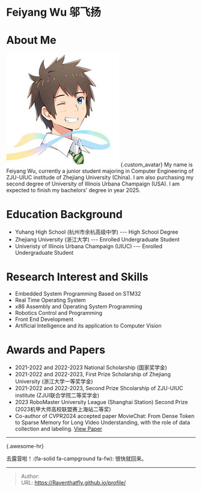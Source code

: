 # Feiyang Wu 邬飞扬


# About Me

![](/avatar_img/avatar300.jpg)
{.custom_avatar}
My name is Feiyang Wu, currently a junior student majoring in Computer
Engineering of ZJU-UIUC institude of Zhejiang University (China). I am also 
purchasing my second degree of University of Illinois Urbana Champaign (USA).
I am expected to finish my bachelors&#39; degree in year 2025.



# Education Background

* Yuhang High School (杭州市余杭高级中学) --- High School Degree
* Zhejiang University (浙江大学) --- Enrolled Undergraduate Student
* Univeristy of Illinois Urbana Champaign (UIUC) --- Enrolled Undergraduate Student

# Research Interest and Skills
* Embedded System Programming Based on STM32
* Real Time Operating System
* x86 Assembly and Operating System Programming
* Robotics Control and Programming
* Front End Development
* Artificial Intelligence and its application to Computer Vision

# Awards and Papers
* 2021-2022 and 2022-2023 National Scholarship (国家奖学金)
* 2021-2022 and 2022-2023, First Prize Scholarship of Zhejiang University (浙江大学一等奖学金)
* 2021-2022 and 2022-2023, Second Prize Shcolarship of ZJU-UIUC institute (ZJUI联合学院二等奖学金)
* 2023 RoboMaster University League (Shanghai Station) Second Prize (2023机甲大师高校联盟赛上海站二等奖)
* Co-author of CVPR2024 accepted paper MovieChat: From Dense Token to Sparse Memory for Long Video Understanding, with the role of data collection and labeling.
[View Paper](https://arxiv.org/abs/2307.16449)
---
{.awesome-hr}



[//]: # (bar)

[//]: # ({#test-id .text-danger})

[//]: # (* 水果)

[//]: # (    * 苹果)

[//]: # (    * 橙子)

[//]: # (    * 香蕉)

[//]: # (    {.text-success})

[//]: # (* 乳制品)

[//]: # (    * 牛奶)

[//]: # (    * 奶酪)

[//]: # (    {.text-warning})

[//]: # ({.text-primary})

[//]: # ()
去露营啦！:(fa-solid fa-campground fa-fw): 很快就回来。

[//]: # ()
[//]: # (oh no )

[//]: # ({.custom-right})



---

> Author:   
> URL: https://Raventhatfly.github.io/profile/  

